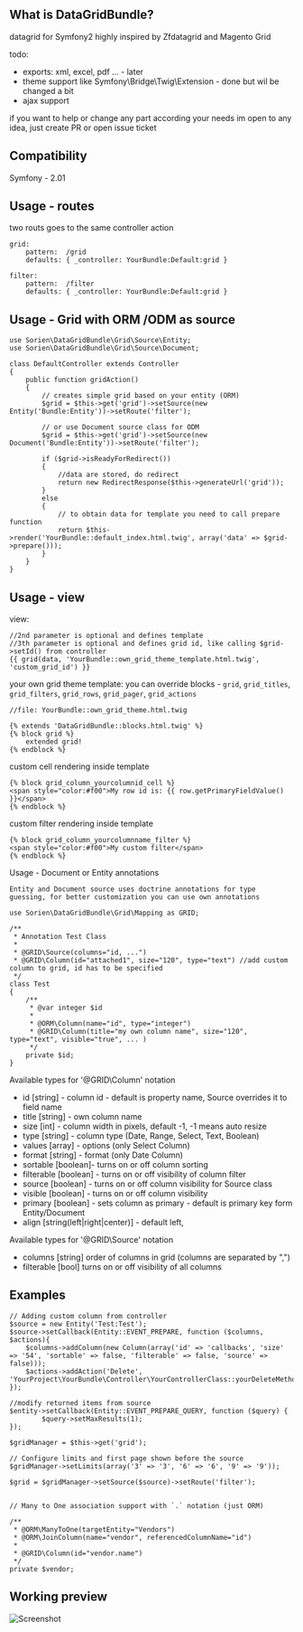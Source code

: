 What is DataGridBundle?
-----

datagrid for Symfony2 highly inspired by Zfdatagrid and Magento Grid

todo:

 - exports: xml, excel, pdf ... - later
 - theme support like Symfony\Bridge\Twig\Extension - done but wil be changed a bit
 - ajax support

if you want to help or change any part according your needs im open to any idea, just create PR or open issue ticket

Compatibility
-----

Symfony - 2.01

Usage - routes
-----
two routs goes to the same controller action

    grid:
        pattern:  /grid
        defaults: { _controller: YourBundle:Default:grid }

    filter:
        pattern:  /filter
        defaults: { _controller: YourBundle:Default:grid }

Usage - Grid with ORM /ODM as source
-----
    use Sorien\DataGridBundle\Grid\Source\Entity;
    use Sorien\DataGridBundle\Grid\Source\Document;

    class DefaultController extends Controller
    {
        public function gridAction()
        {
            // creates simple grid based on your entity (ORM)
            $grid = $this->get('grid')->setSource(new Entity('Bundle:Entity'))->setRoute('filter');

            // or use Document source class for ODM
            $grid = $this->get('grid')->setSource(new Document('Bundle:Entity'))->setRoute('filter');

            if ($grid->isReadyForRedirect())
            {
                //data are stored, do redirect
                return new RedirectResponse($this->generateUrl('grid'));
            }
            else
            {
                // to obtain data for template you need to call prepare function
                return $this->render('YourBundle::default_index.html.twig', array('data' => $grid->prepare()));
            }
        }
    }

Usage - view
-----
view:

    //2nd parameter is optional and defines template
    //3th parameter is optional and defines grid id, like calling $grid->setId() from controller
    {{ grid(data, 'YourBundle::own_grid_theme_template.html.twig', 'custom_grid_id') }}

your own grid theme template: you can override blocks - `grid`, `grid_titles`, `grid_filters`, `grid_rows`, `grid_pager`, `grid_actions`

    //file: YourBundle::own_grid_theme.html.twig

    {% extends 'DataGridBundle::blocks.html.twig' %}
    {% block grid %}
        extended grid!
    {% endblock %}

custom cell rendering inside template

    {% block grid_column_yourcolumnid_cell %}
    <span style="color:#f00">My row id is: {{ row.getPrimaryFieldValue() }}</span>
    {% endblock %}

custom filter rendering inside template

    {% block grid_column_yourcolumnname_filter %}
    <span style="color:#f00">My custom filter</span>
    {% endblock %}

Usage - Document or Entity annotations

    Entity and Document source uses doctrine annotations for type guessing, for better customization you can use own annotations

    use Sorien\DataGridBundle\Grid\Mapping as GRID;

    /**
     * Annotation Test Class
     *
     * @GRID\Source(columns="id, ...")
     * @GRID\Column(id="attached1", size="120", type="text") //add custom column to grid, id has to be specified
     */
    class Test
    {
        /**
         * @var integer $id
         *
         * @ORM\Column(name="id", type="integer")
         * @GRID\Column(title="my own column name", size="120", type="text", visible="true", ... )
         */
        private $id;
    }

Available types for '@GRID\Column' notation

 - id [string] - column id - default is property name, Source overrides it to field name
 - title [string] - own column name
 - size [int] - column width in pixels, default -1, -1 means auto resize
 - type [string] - column type (Date, Range, Select, Text, Boolean)
 - values [array] - options (only Select Column)
 - format [string] - format (only Date Column)
 - sortable [boolean]- turns on or off column sorting
 - filterable [boolean] - turns on or off visibility of column filter
 - source [boolean] - turns on or off column visibility for Source class
 - visible [boolean] -  turns on or off column visibility
 - primary [boolean] - sets column as primary - default is primary key form Entity/Document
 - align [string(left|right|center)] - default left,

Available types for '@GRID\Source' notation

 - columns [string] order of columns in grid (columns are separated by ",")
 - filterable [bool] turns on or off visibility of all columns

Examples
-----
    // Adding custom column from controller
    $source = new Entity('Test:Test');
    $source->setCallback(Entity::EVENT_PREPARE, function ($columns, $actions){
        $columns->addColumn(new Column(array('id' => 'callbacks', 'size' => '54', 'sortable' => false, 'filterable' => false, 'source' => false)));
        $actions->addAction('Delete', 'YourProject\YourBundle\Controller\YourControllerClass::yourDeleteMethod');
    });

    //modify returned items from source
    $entity->setCallback(Entity::EVENT_PREPARE_QUERY, function ($query) {
            $query->setMaxResults(1);
    });

    $gridManager = $this->get('grid');
    
    // Configure limits and first page shown before the source
    $gridManager->setLimits(array('3' => '3', '6' => '6', '9' => '9'));
    
    $grid = $gridManager->setSource($source)->setRoute('filter');


    // Many to One association support with `.` notation (just ORM)

    /**
     * @ORM\ManyToOne(targetEntity="Vendors")
     * @ORM\JoinColumn(name="vendor", referencedColumnName="id")
     *
     * @GRID\Column(id="vendor.name")
     */
    private $vendor;


Working preview
-----
<img src="http://vortex-portal.com/datagrid/grid2.png" alt="Screenshot" />
